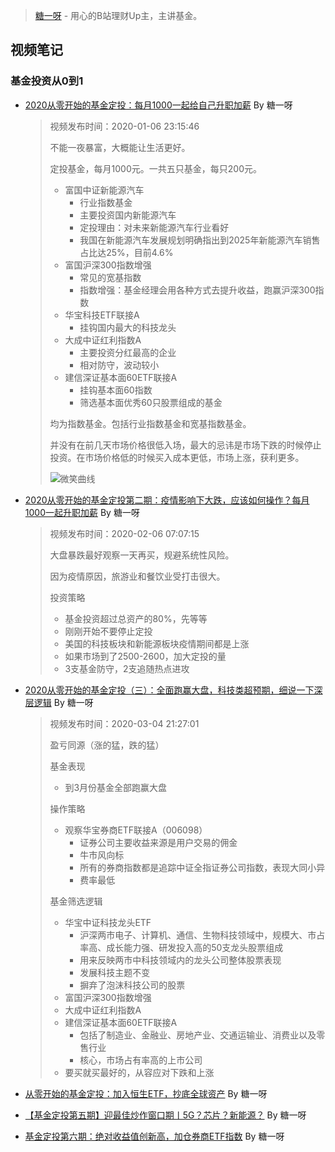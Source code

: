 > [糖一呀](https://space.bilibili.com/260360/) - 用心的B站理财Up主，主讲基金。



## 视频笔记

### 基金投资从0到1

- [2020从零开始的基金定投：每月1000一起给自己升职加薪](https://www.bilibili.com/video/BV1zJ411V7MD) By 糖一呀

  > 视频发布时间：2020-01-06 23:15:46
  >
  > 不能一夜暴富，大概能让生活更好。
  >
  > 定投基金，每月1000元。一共五只基金，每只200元。
  >
  > - 富国中证新能源汽车
  >   - 行业指数基金
  >   - 主要投资国内新能源汽车
  >   - 定投理由：对未来新能源汽车行业看好
  >   - 我国在新能源汽车发展规划明确指出到2025年新能源汽车销售占比达25%，目前4.6%
  > - 富国沪深300指数增强
  >   - 常见的宽基指数
  >   - 指数增强：基金经理会用各种方式去提升收益，跑赢沪深300指数
  > - 华宝科技ETF联接A
  >   - 挂钩国内最大的科技龙头
  > - 大成中证红利指数A
  >   - 主要投资分红最高的企业
  >   - 相对防守，波动较小
  > - 建信深证基本面60ETF联接A
  >   - 挂钩基本面60指数
  >   - 筛选基本面优秀60只股票组成的基金
  >
  > 均为指数基金。包括行业指数基金和宽基指数基金。
  >
  > 
  >
  > 并没有在前几天市场价格很低入场，最大的忌讳是市场下跌的时候停止投资。在市场价格低的时候买入成本更低，市场上涨，获利更多。
  >
  > 
  >
  > ![微笑曲线](https://image.yoouu.cn/sunseekerx/financial/curve.png)

- [2020从零开始的基金定投第二期：疫情影响下大跌，应该如何操作？每月1000一起升职加薪](https://www.bilibili.com/video/BV1U7411H7Hs) By 糖一呀

  > 视频发布时间：2020-02-06 07:07:15
  >
  > 大盘暴跌最好观察一天再买，规避系统性风险。
  >
  > 因为疫情原因，旅游业和餐饮业受打击很大。
  >
  > 投资策略
  >
  > - 基金投资超过总资产的80%，先等等
  > - 刚刚开始不要停止定投
  > - 美国的科技板块和新能源板块疫情期间都是上涨
  > - 如果市场到了2500-2600，加大定投的量
  > - 3支基金防守，2支追随热点进攻

- [2020从零开始的基金定投（三）：全面跑赢大盘，科技类超预期，细说一下深层逻辑](https://www.bilibili.com/video/BV1yE411s7Go) By 糖一呀

  > 视频发布时间：2020-03-04 21:27:01
  >
  > 盈亏同源（涨的猛，跌的猛）
  >
  > 基金表现
  >
  > - 到3月份基金全部跑赢大盘
  >
  > 操作策略
  >
  > - 观察华宝券商ETF联接A（006098）
  >   - 证券公司主要收益来源是用户交易的佣金
  >   - 牛市风向标
  >   - 所有的券商指数都是追踪中证全指证券公司指数，表现大同小异
  >   - 费率最低
  >
  > 基金筛选逻辑
  >
  > - 华宝中证科技龙头ETF
  >   - 沪深两市电子、计算机、通信、生物科技领域中，规模大、市占率高、成长能力强、研发投入高的50支龙头股票组成
  >   - 用来反映两市中科技领域内的龙头公司整体股票表现
  >   - 发展科技主题不变
  >   - 摒弃了泡沫科技公司的股票
  > - 富国沪深300指数增强
  > - 大成中证红利指数A
  > - 建信深证基本面60ETF联接A
  >   - 包括了制造业、金融业、房地产业、交通运输业、消费业以及零售行业
  >   - 核心，市场占有率高的上市公司
  > - 要买就买最好的，从容应对下跌和上涨

- [从零开始的基金定投：加入恒生ETF，抄底全球资产](https://www.bilibili.com/video/BV1VA411h7jy) By 糖一呀

- [【基金定投第五期】迎最佳炒作窗口期丨5G？芯片？新能源？](https://www.bilibili.com/video/BV1nK4y1t7Gs) By 糖一呀

- [基金定投第六期：绝对收益值创新高，加仓券商ETF指数](https://www.bilibili.com/video/BV1G54y1B7gQ) By 糖一呀


